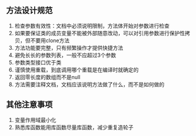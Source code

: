 ## 方法设计规范
1. 检查参数有效性：文档中必须说明限制，方法体开始对参数进行检查
2. 如果要保证类的成员变量不能被外部随意改动，可以对引用参数进行保护性拷贝，但不要用clone方法
3. 方法功能要完整，只有频繁操作才提供快捷方法
4. 避免长长的参数列表，一般不应超过3个参数
5. 参数类型接口优于类
6. 谨慎使用重载，到底调用哪个重载是在编译时就确定的
7. 返回零长度的数组而不是null
8. 方法需要注释文档，文档应该说明方法做了什么，而不是如何做的

## 其他注意事项
1. 变量作用域最小化
2. 熟悉库函数能用库函数尽量库函数，减少重复造轮子
